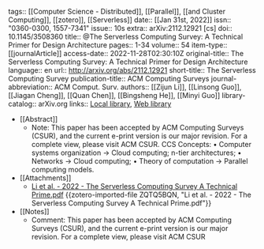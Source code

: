tags:: [[Computer Science - Distributed]], [[Parallel]], [[and Cluster Computing]], [[zotero]], [[Serverless]] 
date:: [[Jan 31st, 2022]]
issn:: "0360-0300, 1557-7341"
issue:: 10s
extra:: arXiv:2112.12921 [cs]
doi:: 10.1145/3508360
title:: @The Serverless Computing Survey: A Technical Primer for Design Architecture
pages:: 1-34
volume:: 54
item-type:: [[journalArticle]]
access-date:: 2022-11-28T02:30:10Z
original-title:: The Serverless Computing Survey: A Technical Primer for Design Architecture
language:: en
url:: http://arxiv.org/abs/2112.12921
short-title:: The Serverless Computing Survey
publication-title:: ACM Computing Surveys
journal-abbreviation:: ACM Comput. Surv.
authors:: [[Zijun Li]], [[Linsong Guo]], [[Jiagan Cheng]], [[Quan Chen]], [[Bingsheng He]], [[Minyi Guo]]
library-catalog:: arXiv.org
links:: [Local library](zotero://select/library/items/C99HVFHM), [Web library](https://www.zotero.org/users/10443130/items/C99HVFHM)

- [[Abstract]]
	- Note: This paper has been accepted by ACM Computing Surveys (CSUR), and the current e-print version is our major revision. For a complete view, please visit ACM CSUR. CCS Concepts: • Computer systems organization → Cloud computing; n-tier architectures; • Networks → Cloud computing; • Theory of computation → Parallel computing models.
- [[Attachments]]
	- [Li et al. - 2022 - The Serverless Computing Survey A Technical Prime.pdf](zotero://select/library/items/ZQTQ5BQN) {{zotero-imported-file ZQTQ5BQN, "Li et al. - 2022 - The Serverless Computing Survey A Technical Prime.pdf"}}
- [[Notes]]
	- Comment: This paper has been accepted by ACM Computing Surveys (CSUR), and the current e-print version is our major revision. For a complete view, please visit ACM CSUR